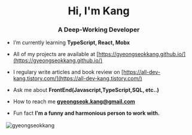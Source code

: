 <h1 align="center">Hi, I'm Kang</h1>
<h3 align="center">A Deep-Working Developer</h3>



- I’m currently learning **TypeScript, React, Mobx**

- All of my projects are available at [https://gyeongseokkang.github.io/](https://gyeongseokkang.github.io/)

- I regulary write articles and book review on [https://all-dev-kang.tistory.com/](https://all-dev-kang.tistory.com/)

- Ask me about **FrontEnd(Javascript,TypeScript,SQL, etc..)**

- How to reach me **gyeongseok.kang@gmail.com**

- Fun fact **I'm a funny and harmonious person to work with.**



<p>&nbsp;<img align="center" src="https://github-readme-stats.vercel.app/api?username=gyeongseokkang&show_icons=true&locale=en" alt="gyeongseokkang" /></p>
